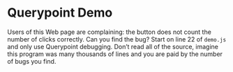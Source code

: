 Querypoint Demo
===============

Users of this Web page are complaining: the button does not count the number of clicks correctly. Can you find the bug? Start on line 22 of `demo.js` and only use Querypoint debugging. Don’t read all of the source, imagine this program was many thousands of lines and you are paid by the number of bugs you find.
